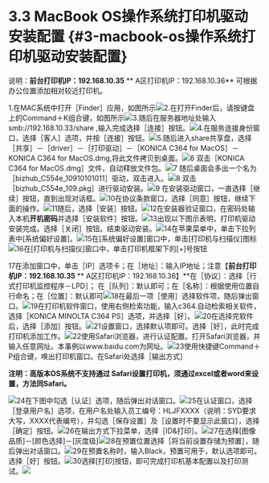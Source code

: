 # 3.3 MacBook OS操作系统打印机驱动安装配置 {#3-macbook-os操作系统打印机驱动安装配置}

说明：**前台打印机IP：192.168.10.35**   **  A区打印机IP：192.168.10.36**  可根据办公位置添加相对较近打印机。

1.在MAC系统中打开［Finder］应用，如图所示![](https://ws4.sinaimg.cn/large/006tNc79ly1fj2wl683hoj31990tj7a5.jpg)2.在打开Finder后，请按键盘上的Command＋K组合键，如图所示![](https://ws4.sinaimg.cn/large/006tNc79ly1fj2wlswjjwj31990r945q.jpg)3.随后在服务器地址处输入smb://192.168.10.33/share ,输入完成选择［连接］按钮。![](https://ws4.sinaimg.cn/large/006tNc79ly1fj2wm6obvdj316j0gzdi7.jpg)4.在服务连接身份窗口，选择［客人］选项，并按［连接］按钮。![](https://ws4.sinaimg.cn/large/006tNc79ly1fj2wmizds3j31c10j176i.jpg)5.随后进入share共享盘，选择［共享］－［driver］－［打印驱动］－［KONICA C364 for MacOS］－KONICA C364 for MacOS.dmg,将此文件拷贝到桌面。![](https://ws3.sinaimg.cn/large/006tNc79ly1fj2wov0ypkj31c10rbwlu.jpg)6 双击［KONICA C364 for MacOS.dmg］文件，自动释放文件包。![](https://ws4.sinaimg.cn/large/006tNc79ly1fj2wpheu57j311z0of0xl.jpg)7 随后桌面会多出一个名为［bizhub\_C554e\_10910101011］驱动，双击进入。![](https://ws3.sinaimg.cn/large/006tNc79ly1fj2wpwe8inj31c10pvjzv.jpg)8 双击［bizhub\_C554e\_109.pkg］进行驱动安装。![](https://ws2.sinaimg.cn/large/006tNc79ly1fj2wqfxa0wj31c10hggmj.jpg)9 在安装驱动窗口，一直选择［继续］按钮，直到出现对话框。![](https://ws2.sinaimg.cn/large/006tNc79ly1fj2wqyvvrgj31c10jetby.jpg)10在协议条款窗口，选择［同意］按钮，继续下面的操作。![](https://ws4.sinaimg.cn/large/006tNc79ly1fj2wrhg7yjj31c10n6agz.jpg)11随后，选择［安装］按钮。![](https://ws3.sinaimg.cn/large/006tNc79ly1fj2wrwi5hij31c10oxwhx.jpg)12在安装器验证窗口，在密码处输入本机**开机密码**并选择［安装软件］按钮。![](https://ws3.sinaimg.cn/large/006tNc79ly1fj2wspdsqhj31c10l8goy.jpg)13出现以下图示表明，打印机驱动安装完成。选择［关闭］按钮。结束驱动安装。![](https://ws1.sinaimg.cn/large/006tNc79ly1fj2wta4el4j31c10mi0vh.jpg)14在苹果菜单中，单击下拉列表中\[系统偏好设置\]。![](https://ws4.sinaimg.cn/large/006tNc79ly1fj2wtx88qrj31bz0n0gst.jpg)15在\[系统偏好设置\]窗口中，单击\[打印机与扫描仪\]图标![](https://ws2.sinaimg.cn/large/006tNc79ly1fj2wuflkrvj31c10ioadf.jpg)16在\[打印机与扫描仪\]窗口中，单击打印机框架下的\[+\]号按钮

17在添加窗口中，单击［IP］选项卡；在［地址］：输入IP地址；注意【**前台打印机IP：192.168.10.35**   **  A区打印机IP：192.168.10.36】**在［协议］：选择［行式打印机监控程序－LPD］； 在［队列］：默认即可；在［名称］：根据使用位置自行命名；在［位置］：默认即可![](https://ws2.sinaimg.cn/large/006tNc79ly1fj2wyjjs9bj31c10nbjvj.jpg)18在最后一项［使用］选择软件项，随后弹出窗口。![](https://ws2.sinaimg.cn/large/006tNc79ly1fj2wz5a06vj31c00m4ad9.jpg)19在打印机软件窗口，使用右侧检索功能，输入c364.自动检索相关软件，选择［KONICA MINOLTA C364 PS］选项，并选择［好］。![](https://ws1.sinaimg.cn/large/006tNc79ly1fj2wzebng9j31c10i7jtn.jpg)20在选择完软件后，选择［添加］按钮。![](https://ws2.sinaimg.cn/large/006tNc79ly1fj2wzl8063j31c10ojtcl.jpg)21设置窗口，选择默认项即可。选择［好］，此时完成打印机添加工作。![](https://ws2.sinaimg.cn/large/006tNc79ly1fj2x01qeufj31c10m7whg.jpg)22使用Safari浏览器，进行认证配置。打开Safari浏览器，并输入任意网址。本事例以www.baidu.com为网址。![](https://ws4.sinaimg.cn/large/006tNc79ly1fj2x0crq4sj31c10jqabw.jpg)23使用快捷键Command＋P组合键，唤出打印机窗口。在Safari处选择［输出方式］

**注明：高版本OS系统不支持通过 Safari设置打印机，须通过excel或者word来设置，方法同Safari。**

![](https://ws3.sinaimg.cn/large/006tNc79ly1fj2x0wyskij31c10migoo.jpg)24在下图中勾选［认证］选项，随后弹出对话窗口。![](https://ws2.sinaimg.cn/large/006tNc79ly1fj2x1ezig8j31c10jtn0a.jpg)25在认证窗口，选择［登录用户名］选项，在用户名处输入员工编号：HLJFXXXX（说明：SYD要求大写，XXXX代表编号），并勾选［保存设置］及［设置时不要显示此窗口］，选择［确定］按钮。![](https://ws4.sinaimg.cn/large/006tNc79ly1fj2x1ylnkyj31c10hhmzm.jpg)26在输出方式下拉菜单，选择［ID&打印］。![](https://ws4.sinaimg.cn/large/006tNc79ly1fj2x2adf7nj31c10phgpi.jpg)27在选择\[图像品质\]－\[颜色选择\]－\[灰度级\]![](https://ws4.sinaimg.cn/large/006tNc79ly1fj2x2opg1wj31c10l3q6d.jpg)28在预置位置选择［将当前设置存储为预置］，随后弹出对话窗口。![](https://ws1.sinaimg.cn/large/006tNc79ly1fj2x34rlwlj31c10l5wht.jpg)29在预置名称时，输入Black，预置可用于，默认选项即可。选择［好］按钮。![](https://ws3.sinaimg.cn/large/006tNc79ly1fj2x3j7dd7j31c10mu77k.jpg)30选择\[打印\]按钮，即可完成打印机基本配置以及打印测试。![](https://ws4.sinaimg.cn/large/006tNc79ly1fj2x3w1cnnj31c110242q.jpg)

